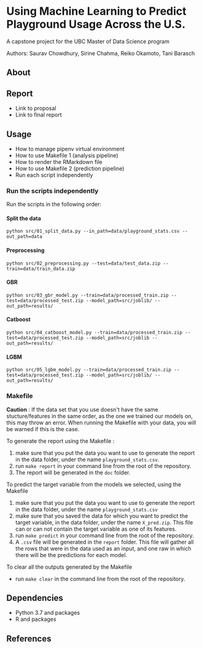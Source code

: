 # Using Machine Learning to Predict Playground Usage Across the U.S.

A capstone project for the UBC Master of Data Science program

Authors: Saurav Chowdhury, Sirine Chahma, Reiko Okamoto, Tani Barasch

## About

## Report
- Link to proposal
- Link to final report

## Usage
- How to manage pipenv virtual environment
- How to use Makefile 1 (analysis pipeline)
- How to render the RMarkdown file
- How to use Makefile 2 (prediction pipeline)
- Run each script independently

### Run the scripts independently 

Run the scripts in the following order: 

#### Split the data
`python src/01_split_data.py --in_path=data/playground_stats.csv --out_path=data`

#### Preprocessing
`python src/02_preprocessing.py --test=data/test_data.zip --train=data/train_data.zip`

#### GBR
`python src/03_gbr_model.py --train=data/processed_train.zip --test=data/processed_test.zip --model_path=src/joblib/ --out_path=results/`

#### Catboost
`python src/04_catboost_model.py --train=data/processed_train.zip --test=data/processed_test.zip --model_path=src/joblib --out_path=results/`

#### LGBM
`python src/05_lgbm_model.py --train=data/processed_train.zip --test=data/processed_test.zip --model_path=src/joblib/ --out_path=results/`

### Makefile

**Caution** : If the data set that you use doesn't have the same stucture/features in the same order, as the one we trained our models on, this may throw an error. When running the Makefile with your data, you will be warned if this is the case. 

To generate the report using the Makefile : 
1. make sure that you put the data you want to use to generate the report in the data folder, under the name `playground_stats.csv`. 
2. run `make report` in your command line from the root of the repository.
3. The report will be generated in the `doc` folder.

To predict the target variable from the models we selected, using the Makefile
1. make sure that you put the data you want to use to generate the report in the data folder, under the name `playground_stats.csv`
2. make sure that you saved the data for which you want to predict the target variable, in the data folder, under the name `X_pred.zip`. This file can or can not contain the target variable as one of its features.
3. run `make predict` in your command line from the root of the repository.
4. A `.csv` file will be generated in the `report` folder. This file will gather all the rows that were in the data used as an input, and one raw in which there will be the predictions for each model.

To clear all the outputs generated by the Makefile
- run `make clear` in the command line from the root of the repository.


## Dependencies
- Python 3.7 and packages
- R and packages

## References
